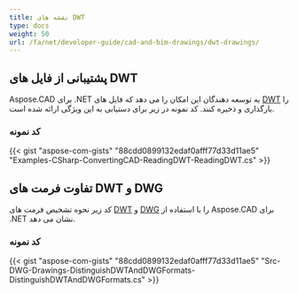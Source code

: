 ```yaml
---
title: نقشه های DWT
type: docs
weight: 50
url: /fa/net/developer-guide/cad-and-bim-drawings/dwt-drawings/
---
```


## **پشتیبانی از فایل های DWT**

Aspose.CAD برای .NET به توسعه دهندگان این امکان را می دهد که فایل های [DWT](https://docs.fileformat.com/cad/dwt/) را بارگذاری و ذخیره کنند. کد نمونه در زیر برای دستیابی به این ویژگی ارائه شده است.

### کد نمونه

{{< gist "aspose-com-gists" "88cdd0899132edaf0afff77d33d11ae5" "Examples-CSharp-ConvertingCAD-ReadingDWT-ReadingDWT.cs" >}}

## **تفاوت فرمت های DWT و DWG**

کد زیر نحوه تشخیص فرمت های [DWT](https://docs.fileformat.com/cad/dwt/) و [DWG](https://docs.fileformat.com/cad/dwg/) را با استفاده از Aspose.CAD برای .NET نشان می دهد.

### کد نمونه

{{< gist "aspose-com-gists" "88cdd0899132edaf0afff77d33d11ae5" "Src-DWG-Drawings-DistinguishDWTAndDWGFormats-DistinguishDWTAndDWGFormats.cs" >}}

